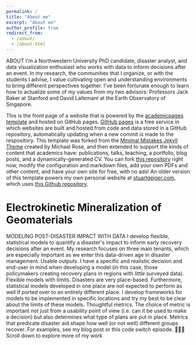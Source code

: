 ```yaml
---
permalink: /
title: "About me"
excerpt: "About me"
author_profile: true
redirect_from: 
  - /about/
  - /about.html
---
```

ABOUT
I'm a Northwestern University PhD candidate, disaster analyst, and data visualization enthusiast who works with data to inform decisions after an event. In my research, the communities that I organize, or with the students I advise, I value cultivating open and understanding environments to bring different perspectives together. I've been fortunate enough to learn how to actualize some of my values from my two advisors: Professors Jack Baker at Stanford and David Lallemant at the Earth Observatory of Singapore.

This is the front page of a website that is powered by the [academicpages template](https://github.com/academicpages/academicpages.github.io) and hosted on GitHub pages. [GitHub pages](https://pages.github.com) is a free service in which websites are built and hosted from code and data stored in a GitHub repository, automatically updating when a new commit is made to the respository. This template was forked from the [Minimal Mistakes Jekyll Theme](https://mmistakes.github.io/minimal-mistakes/) created by Michael Rose, and then extended to support the kinds of content that academics have: publications, talks, teaching, a portfolio, blog posts, and a dynamically-generated CV. You can fork [this repository](https://github.com/academicpages/academicpages.github.io) right now, modify the configuration and markdown files, add your own PDFs and other content, and have your own site for free, with no ads! An older version of this template powers my own personal website at [stuartgeiger.com](http://stuartgeiger.com), which uses [this Github repository](https://github.com/staeiou/staeiou.github.io).

**Electrokinetic Mineralization of Geomaterials**
======
MODELING POST-DISASTER IMPACT WITH DATA
I develop flexible, statistical models to quantify a disaster's impact to inform early recovery decisions after an event. 
My research focuses on three main tenants, which are especially important as we enter this data-driven age in disaster management. 
Usable outputs. I have a specific and realistic decision and end-user in mind when developing a model (in this case, those policymakers creating recovery plans in regions with little surveyed data).
Flexible models with limits. Disasters are very place-based. Furthermore, statistical models developed in one place are not expected to perform as well if ported over to an entirely different place. I develop frameworks for models to be implemented in specific locations and try my best to be clear about the limits of these models.
Thoughtful metrics. The choice of metric is important not just from a usability point of view (i.e. can it be used to make a decision) but also determines what type of plans are put in place. Metrics that predicate disaster aid shape how well (or not well) different groups recover. For examples, see my blog post or this code switch episode. 
👩🏽‍💼 Scroll down to explore more of my work

